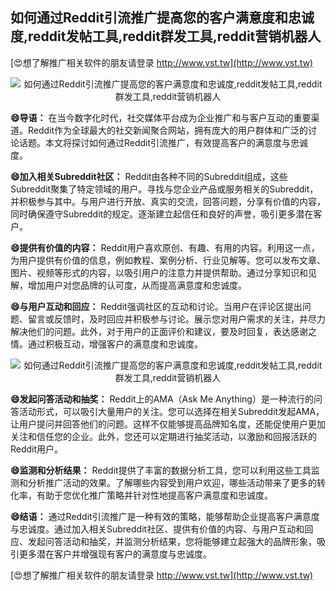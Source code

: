 ## **如何通过Reddit引流推广提高您的客户满意度和忠诚度,reddit发帖工具,reddit群发工具,reddit营销机器人**

[😍想了解推广相关软件的朋友请登录 http://www.vst.tw](http://www.vst.tw)

 <center><img src="https://vst.tw/MP4/tuiguang/png/1.png" alt="如何通过Reddit引流推广提高您的客户满意度和忠诚度,reddit发帖工具,reddit群发工具,reddit营销机器人"></center>

**😄导语：**
在当今数字化时代，社交媒体平台成为企业推广和与客户互动的重要渠道。Reddit作为全球最大的社交新闻聚合网站，拥有庞大的用户群体和广泛的讨论话题。本文将探讨如何通过Reddit引流推广，有效提高客户的满意度与忠诚度。

**😄加入相关Subreddit社区：**
Reddit由各种不同的Subreddit组成，这些Subreddit聚集了特定领域的用户。寻找与您企业产品或服务相关的Subreddit，并积极参与其中。与用户进行开放、真实的交流，回答问题，分享有价值的内容，同时确保遵守Subreddit的规定。逐渐建立起信任和良好的声誉，吸引更多潜在客户。

**😄提供有价值的内容：**
Reddit用户喜欢原创、有趣、有用的内容。利用这一点，为用户提供有价值的信息，例如教程、案例分析、行业见解等。您可以发布文章、图片、视频等形式的内容，以吸引用户的注意力并提供帮助。通过分享知识和见解，增加用户对您品牌的认可度，从而提高满意度和忠诚度。

**😄与用户互动和回应：**
Reddit强调社区的互动和讨论。当用户在评论区提出问题、留言或反馈时，及时回应并积极参与讨论。展示您对用户需求的关注，并尽力解决他们的问题。此外，对于用户的正面评价和建议，要及时回复，表达感谢之情。通过积极互动，增强客户的满意度和忠诚度。

 <center><img src="https://vst.tw/MP4/tuiguang/png/7.png" alt="如何通过Reddit引流推广提高您的客户满意度和忠诚度,reddit发帖工具,reddit群发工具,reddit营销机器人"></center>

**😄发起问答活动和抽奖：**
Reddit上的AMA（Ask Me Anything）是一种流行的问答活动形式，可以吸引大量用户的关注。您可以选择在相关Subreddit发起AMA，让用户提问并回答他们的问题。这样不仅能够提高品牌知名度，还能促使用户更加关注和信任您的企业。此外，您还可以定期进行抽奖活动，以激励和回报活跃的Reddit用户。

**😄监测和分析结果：**
Reddit提供了丰富的数据分析工具，您可以利用这些工具监测和分析推广活动的效果。了解哪些内容受到用户欢迎，哪些活动带来了更多的转化率，有助于您优化推广策略并针对性地提高客户满意度和忠诚度。

**😄结语：**
通过Reddit引流推广是一种有效的策略，能够帮助企业提高客户满意度与忠诚度。通过加入相关Subreddit社区、提供有价值的内容、与用户互动和回应、发起问答活动和抽奖，并监测分析结果，您将能够建立起强大的品牌形象，吸引更多潜在客户并增强现有客户的满意度与忠诚度。

[😍想了解推广相关软件的朋友请登录 http://www.vst.tw](http://www.vst.tw)



